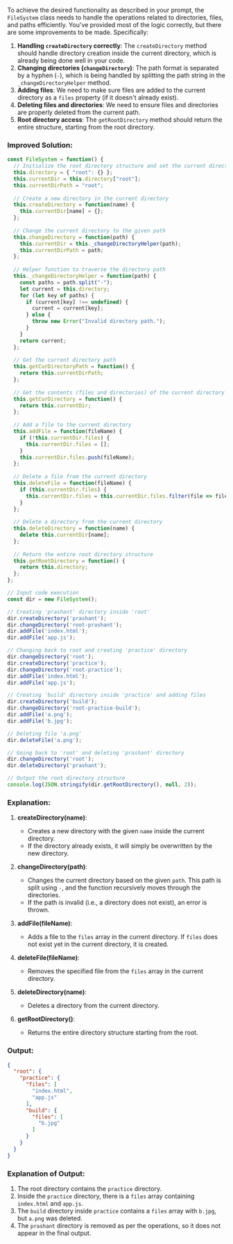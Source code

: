 To achieve the desired functionality as described in your prompt, the `FileSystem` class needs to handle the operations related to directories, files, and paths efficiently. You've provided most of the logic correctly, but there are some improvements to be made. Specifically:

1. **Handling `createDirectory` correctly**: The `createDirectory` method should handle directory creation inside the current directory, which is already being done well in your code.
2. **Changing directories (`changeDirectory`)**: The path format is separated by a hyphen (`-`), which is being handled by splitting the path string in the `_changeDirectoryHelper` method.
3. **Adding files**: We need to make sure files are added to the current directory as a `files` property (if it doesn't already exist).
4. **Deleting files and directories**: We need to ensure files and directories are properly deleted from the current path.
5. **Root directory access**: The `getRootDirectory` method should return the entire structure, starting from the root directory.

### Improved Solution:

```javascript
const FileSystem = function() {
  // Initialize the root directory structure and set the current directory to root
  this.directory = { "root": {} };
  this.currentDir = this.directory["root"];
  this.currentDirPath = "root";
  
  // Create a new directory in the current directory
  this.createDirectory = function(name) {
    this.currentDir[name] = {};
  };
  
  // Change the current directory to the given path
  this.changeDirectory = function(path) {
    this.currentDir = this._changeDirectoryHelper(path);
    this.currentDirPath = path;
  };
  
  // Helper function to traverse the directory path
  this._changeDirectoryHelper = function(path) {
    const paths = path.split("-");
    let current = this.directory;
    for (let key of paths) {
      if (current[key] !== undefined) {
        current = current[key];
      } else {
        throw new Error("Invalid directory path.");
      }
    }
    return current;
  };
  
  // Get the current directory path
  this.getCurDirectoryPath = function() {
    return this.currentDirPath;
  };
  
  // Get the contents (files and directories) of the current directory
  this.getCurDirectory = function() {
    return this.currentDir;
  };
  
  // Add a file to the current directory
  this.addFile = function(fileName) {
    if (!this.currentDir.files) {
      this.currentDir.files = [];
    }
    this.currentDir.files.push(fileName);
  };
  
  // Delete a file from the current directory
  this.deleteFile = function(fileName) {
    if (this.currentDir.files) {
      this.currentDir.files = this.currentDir.files.filter(file => file !== fileName);
    }
  };
  
  // Delete a directory from the current directory
  this.deleteDirectory = function(name) {
    delete this.currentDir[name];
  };
  
  // Return the entire root directory structure
  this.getRootDirectory = function() {
    return this.directory;
  };
};

// Input code execution
const dir = new FileSystem();

// Creating 'prashant' directory inside 'root'
dir.createDirectory('prashant');
dir.changeDirectory('root-prashant');
dir.addFile('index.html');
dir.addFile('app.js');

// Changing back to root and creating 'practice' directory
dir.changeDirectory('root');
dir.createDirectory('practice');
dir.changeDirectory('root-practice');
dir.addFile('index.html');
dir.addFile('app.js');

// Creating 'build' directory inside 'practice' and adding files
dir.createDirectory('build');
dir.changeDirectory('root-practice-build');
dir.addFile('a.png');
dir.addFile('b.jpg');

// Deleting file 'a.png'
dir.deleteFile('a.png');

// Going back to 'root' and deleting 'prashant' directory
dir.changeDirectory('root');
dir.deleteDirectory('prashant');

// Output the root directory structure
console.log(JSON.stringify(dir.getRootDirectory(), null, 2));
```

### Explanation:

1. **createDirectory(name)**:
   - Creates a new directory with the given `name` inside the current directory.
   - If the directory already exists, it will simply be overwritten by the new directory.

2. **changeDirectory(path)**:
   - Changes the current directory based on the given `path`. This path is split using `-`, and the function recursively moves through the directories.
   - If the path is invalid (i.e., a directory does not exist), an error is thrown.

3. **addFile(fileName)**:
   - Adds a file to the `files` array in the current directory. If `files` does not exist yet in the current directory, it is created.

4. **deleteFile(fileName)**:
   - Removes the specified file from the `files` array in the current directory.

5. **deleteDirectory(name)**:
   - Deletes a directory from the current directory.

6. **getRootDirectory()**:
   - Returns the entire directory structure starting from the root.

### Output:

```json
{
  "root": {
    "practice": {
      "files": [
        "index.html",
        "app.js"
      ],
      "build": {
        "files": [
          "b.jpg"
        ]
      }
    }
  }
}
```

### Explanation of Output:
1. The root directory contains the `practice` directory.
2. Inside the `practice` directory, there is a `files` array containing `index.html` and `app.js`.
3. The `build` directory inside `practice` contains a `files` array with `b.jpg`, but `a.png` was deleted.
4. The `prashant` directory is removed as per the operations, so it does not appear in the final output.
